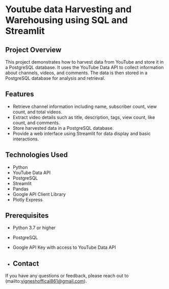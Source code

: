 # Youtube data Harvesting and Warehousing using SQL and Streamlit

## Project Overview
This project demonstrates how to harvest data from YouTube and store it in a PostgreSQL database. It uses the YouTube Data API to collect information about channels, videos, and comments. The data is then stored in a PostgreSQL database for analysis and retrieval.

## Features
- Retrieve channel information including name, subscriber count, view count, and total videos.
- Extract video details such as title, description, tags, view count, like count, and comments.
- Store harvested data in a PostgreSQL database.
- Provide a web interface using Streamlit for data display and basic interactions.

## Technologies Used
- Python
- YouTube Data API
- PostgreSQL
- Streamlit
- Pandas
- Google API Client Library
- Plotly Express

## Prerequisites
- Python 3.7 or higher
- PostgreSQL
- Google API Key with access to YouTube Data API

- ## Contact
If you have any questions or feedback, please reach out to (mailto:vigneshoffical861@gmail.com).

